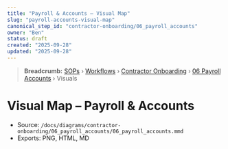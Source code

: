 ```yaml
---
title: "Payroll & Accounts – Visual Map"
slug: "payroll-accounts-visual-map"
canonical_step_id: "contractor-onboarding/06_payroll_accounts"
owner: "Ben"
status: draft
created: "2025-09-28"
updated: "2025-09-28"
---
```


> **Breadcrumb:** [SOPs](/docs/sop/README.md) › [Workflows](/docs/sop/workflow/README.md) › [Contractor Onboarding](../) › [06 Payroll Accounts](../06_payroll_accounts/README.md) › Visuals


# Visual Map – Payroll & Accounts

- Source: `/docs/diagrams/contractor-onboarding/06_payroll_accounts/06_payroll_accounts.mmd`
- Exports: PNG, HTML, MD

